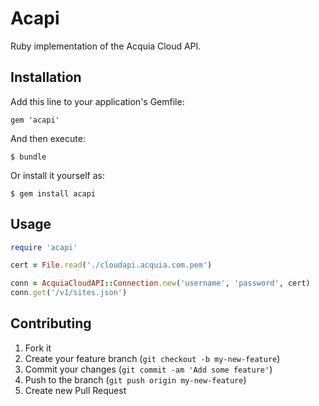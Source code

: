 # Acapi

Ruby implementation of the Acquia Cloud API.

## Installation

Add this line to your application's Gemfile:

    gem 'acapi'

And then execute:

    $ bundle

Or install it yourself as:

    $ gem install acapi

## Usage

```rb
require 'acapi'

cert = File.read('./cloudapi.acquia.com.pem')

conn = AcquiaCloudAPI::Connection.new('username', 'password', cert)
conn.get('/v1/sites.json')
```

## Contributing

1. Fork it
2. Create your feature branch (`git checkout -b my-new-feature`)
3. Commit your changes (`git commit -am 'Add some feature'`)
4. Push to the branch (`git push origin my-new-feature`)
5. Create new Pull Request
